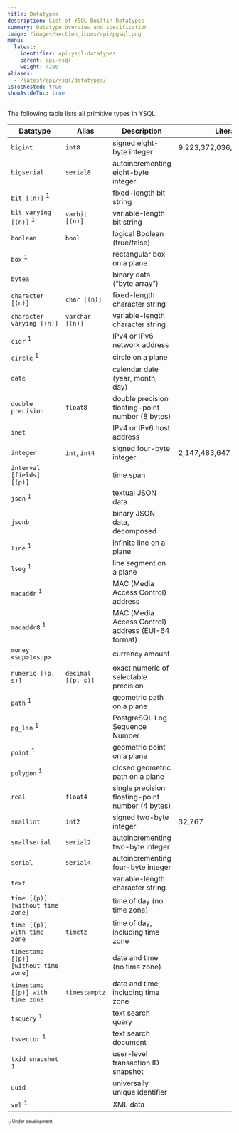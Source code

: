 ```yaml
---
title: Datatypes
description: List of YSQL Builtin Datatypes
summary: Datatype overview and specification.
image: /images/section_icons/api/pgsql.png
menu:
  latest:
    identifier: api-ysql-datatypes
    parent: api-ysql
    weight: 4200
aliases:
  - /latest/api/ysql/datatypes/
isTocNested: true
showAsideToc: true
---
```


The following table lists all primitive types in YSQL.

| Datatype | Alias | Description | Literals |
|----------|-------|-------------|----------|
| `bigint` | `int8` | signed eight-byte integer | 9,223,372,036,854,775,807 |
| `bigserial` | `serial8` | autoincrementing eight-byte integer |  |
| `bit [(n)]` <sup>1<sup> | | fixed-length bit string |  |
| `bit varying [(n)]` <sup>1<sup> | `varbit [(n)]` | variable-length bit string |  |
| `boolean` | `bool` | logical Boolean (true/false) |  |
| `box` <sup>1<sup> | | rectangular box on a plane |  |
| `bytea` | | binary data (“byte array”) |  |
| `character [(n)]` | `char [(n)]` | fixed-length character string |  |
| `character varying [(n)]` | `varchar [(n)]` | variable-length character string |  |
| `cidr` <sup>1<sup> | | IPv4 or IPv6 network address |  |
| `circle` <sup>1<sup> | | circle on a plane |  |
| `date` | | calendar date (year, month, day) |  |
| `double precision` | `float8` | double precision floating-point number (8 bytes) |  |
| `inet` | | IPv4 or IPv6 host address |  |
| `integer` | `int`, `int4` | signed four-byte integer | 2,147,483,647 |
| `interval [fields] [(p)]` | | time span |  |
| `json` <sup>1<sup> | | textual JSON data |  |
| `jsonb` | | binary JSON data, decomposed |  |
| `line` <sup>1<sup> | | infinite line on a plane |  |
| `lseg` <sup>1<sup> | | line segment on a plane |  |
| `macaddr` <sup>1<sup> | | MAC (Media Access Control) address |  |
| `macaddr8` <sup>1<sup> | | MAC (Media Access Control) address (EUI-64 format) |  |
| `money <sup>1<sup>` | | currency amount |  |
| `numeric [(p, s)]` | `decimal [(p, s)]` | exact numeric of selectable precision |  |
| `path` <sup>1<sup> | | geometric path on a plane |  |
| `pg_lsn` <sup>1<sup> | | PostgreSQL Log Sequence Number |  |
| `point` <sup>1<sup> | | geometric point on a plane |  |
| `polygon` <sup>1<sup> | | closed geometric path on a plane |  |
| `real` | `float4` | single precision floating-point number (4 bytes) |  |
| `smallint` | `int2` | signed two-byte integer | 32,767 |
| `smallserial` | `serial2` | autoincrementing two-byte integer |  |
| `serial` | `serial4` | autoincrementing four-byte integer |  |
| `text` | | variable-length character string |  |
| `time [(p)] [without time zone]` | | time of day (no time zone) |  |
| `time [(p)] with time zone` | `timetz` | time of day, including time zone |  |
| `timestamp [(p)] [without time zone]` | | date and time (no time zone) |  |
| `timestamp [(p)] with time zone` | `timestamptz` | date and time, including time zone |  |
| `tsquery` <sup>1<sup> | | text search query |  |
| `tsvector` <sup>1<sup> | | text search document |  |
| `txid_snapshot` <sup>1<sup> | | user-level transaction ID snapshot |  |
| `uuid` | | universally unique identifier |  |
| `xml` <sup>1<sup> | | XML data |  |

<sup>1<sup>: Under development

<!--
Primitive Type | Allowed in Key | Type Parameters | Description |
---------------|----------------|-----------------|-------------|
[`BIGINT`](type_int) | Yes | - | 64-bit signed integer |
[`BOOLEAN`](type_bool) | Yes | - | Boolean |
[`DECIMAL`](type_number) | Yes | - | Exact, fixed-point number |
[`DOUBLE PRECISION`](type_number) | Yes | - | 64-bit, inexact, floating-point number |
[`FLOAT`](type_number) | Yes | - | 64-bit, inexact, floating-point number |
[`REAL`](type_number) | Yes | - | 32-bit, inexact, floating-point number |
[`INT`](type_int) | Yes | - | 32-bit signed integer |
[`INTEGER`](type_int) | Yes | - | 32-bit signed integer |
[`SMALLINT`](type_int) | Yes | - | 16-bit signed integer |
[`TEXT`](type_text) | Yes | - | Variable-size string of Unicode characters |
[`VARCHAR`](type_text) | Yes | - | Variable-size string of Unicode characters |
[`BYTEA`](type_binary) | Yes | - | Variable-size string of 8-bit integer |
--->